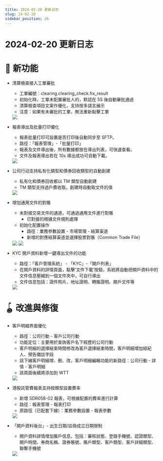 ```yaml
---
title: 2024-02-20 更新日志
slug: 24-02-20
sidebar_position: 26
---
```



# 2024-02-20 更新日志

# 🎉 新功能

- 清算檢查接入工單審批
    - 工單編號：clearing.clearing_check.fix_result
    - 初始化時，工單未配置審批人的，默認在 5S 後自動審批通過
    - 清算檢查項目文案作優化，支持按多語言展示
    - 注意：如果有未審批的工單，無法重新點擊工單
    <img src="/assets/P5tdbgzurobXgBxfuTWcdYg2nJe.png" src-width="3574" src-height="1770" align="center"/>

- 報表導出及批量打印優化
    - 報表批量打印可設置是否打印後自動同步至 SFTP。
    - 路徑：「報表管理」-「批量打印」
    - 報表及文件導出後，所有數據都放在導出列表，可快速查看。
    - 文件及報表導出若在 10s 導出成功可自動下載。
    <img src="/assets/XREcbvLovonqflxnJgIcdT4Rn5b.png" src-width="3802" src-height="1810" align="center"/>

- 公司行动支持私有化類型和債券回收類型的自動創建
    - 私有化和債券回收都以 TM 類型自動創建
    - TM 類型支持過戶費收取，創建時自動取文件的值
    <img src="/assets/UJQyboq0ZoL88WxxrkhcV3bIn7g.png" src-width="3574" src-height="1770"/>

- 增加通用文件的對賬
    - 未對接交易文件的通道，可通過通用文件進行對賬
        - 已對接的根據文件規則處理
    - 初始化配置操作
        - 路徑：業務參數設置 - 市場管理 - 結算渠道
        - 新增的對應結算渠道並選擇股票對賬（Common Trade File）
    <img src="/assets/WHMibku8Io5cxlxlAxmclsHJn0f.png" src-width="3570" src-height="1780" align="center"/>
    <img src="/assets/KFy0bfvZuooDoHxvuX3ckg5Dn8c.png" src-width="3574" src-height="1770" align="center"/>

- KYC 開戶資料新增一鍵導出文件的功能
    - 路徑：「客戶管理系統」 - 「KYC」-「開戶列表」
    - 在開戶資料的詳情頁面，點擊‘文件下載’按鈕，系統將自動把開戶資料中的文件信息壓縮到一個文件夾中，可自行導出
    - 文件信息包括：證件照片、地址證明、轉賬證明、開戶文件等
    <img src="/assets/AV08b4xOko67uuxr38ncdZ51n3e.png" src-width="2520" src-height="1362" align="center"/>

# 🪀 改進與修復

- 客戶明細界面優化
    - 路徑：公司行動 - 客戶公司行動
    - 功能定位：主要用於查詢客戶名下經歷的公司行動
    - 客戶明細的選擇結束時間修改為客戶選擇結束時間，客戶明細增加經紀人、預告備註字段
    - 該下線客戶明細增、刪、改，客戶明細編輯功能的新路徑：公司行動 - 詳情 - 客戶明細
    - 該頁面後續將添加到 WTT
    <img src="/assets/CmBDb98DNoLNl0xFLrZcdiapnOg.png" src-width="3574" src-height="1770" align="center"/>

- 港股託管費報表支持按類型設置費率
    - 新增 SDR058-02 報表，可根據配置的費率進行計算
    - 路徑：報表管理 - 報表打印
    - 原路徑（已配套下線）：業務參數設置 - 報表參數
    <img src="/assets/BEAXb5XYFoCHVMx2Mw3cDeevn6L.png" src-width="3574" src-height="1770" align="center"/>

- 「開戶資料後台」- 出生日期/註冊成立日期限制
    - 開戶資料詳情增加賬戶信息，包括：審核狀態、登錄手機號、認證類型、開戶時間、券商名稱、證券賬號、賬戶類型、客戶類型、客戶詳細類型、聯繫手機號
    <img src="/assets/Be62bUVsQor7IwxmJYzc2UbpnOf.png" src-width="3286" src-height="804" align="center"/>

